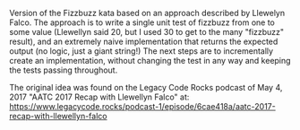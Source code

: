 Version of the Fizzbuzz kata based on an approach described by Llewelyn Falco. The approach is to write a single unit test of fizzbuzz from one to some value (Llewellyn said 20, but I used 30 to get to the many "fizzbuzz" result), and an extremely naive implementation that returns the expected output (no logic, just a giant string!) The next steps are to incrementally create an implementation, without changing the test in any way and keeping the tests passing throughout. 

The original idea was found on the Legacy Code Rocks podcast of May 4, 2017 "AATC 2017 Recap with Llewellyn Falco" at:
https://www.legacycode.rocks/podcast-1/episode/6cae418a/aatc-2017-recap-with-llewellyn-falco